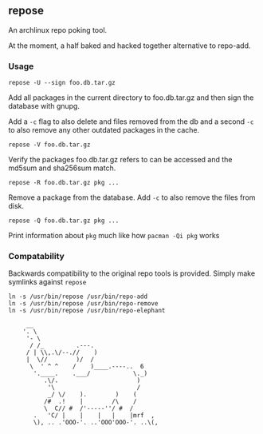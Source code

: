 ## repose

An archlinux repo poking tool.

At the moment, a half baked and hacked together alternative to repo-add.

### Usage

    repose -U --sign foo.db.tar.gz

Add all packages in the current directory to foo.db.tar.gz and then sign
the database with gnupg.

Add a `-c` flag to also delete and files removed from the db and a
second `-c` to also remove any other outdated packages in the cache.

    repose -V foo.db.tar.gz

Verify the packages foo.db.tar.gz refers to can be accessed and the
md5sum and sha256sum match.

    repose -R foo.db.tar.gz pkg ...

Remove a package from the database. Add `-c` to also remove the files
from disk.

    repose -Q foo.db.tar.gz pkg ...

Print information about `pkg` much like how `pacman -Qi pkg` works

### Compatability

Backwards compatibility to the original repo tools is provided. Simply
make symlinks against `repose`

    ln -s /usr/bin/repose /usr/bin/repo-add
    ln -s /usr/bin/repose /usr/bin/repo-remove
    ln -s /usr/bin/repose /usr/bin/repo-elephant

```
     __
    '. \
     '- \
      / /_         .---.
     / | \\,.\/--.//    )
     |  \//        )/  /
      \  ' ^ ^    /    )____.----..  6
       '.____.    .___/            \._)
          .\/.                      )
           '\                       /
           _/ \/    ).        )    (
          /#  .!    |        /\    /
          \  C// #  /'-----''/ #  /
       .   'C/ |    |    |   |    |mrf  ,
       \), .. .'OOO-'. ..'OOO'OOO-'. ..\(,

```
